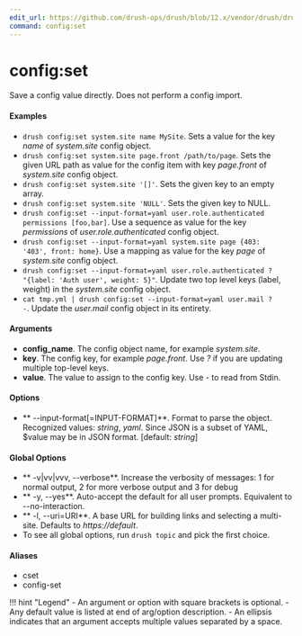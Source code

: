 ```yaml
---
edit_url: https://github.com/drush-ops/drush/blob/12.x/vendor/drush/drush/src/Commands/config/ConfigCommands.php
command: config:set
---
```

# config:set

Save a config value directly. Does not perform a config import.

#### Examples

- <code>drush config:set system.site name MySite</code>. Sets a value for the key *name* of *system.site* config object.
- <code>drush config:set system.site page.front /path/to/page</code>. Sets the given URL path as value for the config item with key *page.front* of *system.site* config object.
- <code>drush config:set system.site '[]'</code>. Sets the given key to an empty array.
- <code>drush config:set system.site 'NULL'</code>. Sets the given key to NULL.
- <code>drush config:set --input-format=yaml user.role.authenticated permissions [foo,bar]</code>. Use a sequence as value for the key *permissions* of *user.role.authenticated* config object.
- <code>drush config:set --input-format=yaml system.site page {403: '403', front: home}</code>. Use a mapping as value for the key *page* of *system.site* config object.
- <code>drush config:set --input-format=yaml user.role.authenticated ? "{label: 'Auth user', weight: 5}"</code>. Update two top level keys (label, weight) in the *system.site* config object.
- <code>cat tmp.yml | drush config:set --input-format=yaml user.mail ? -</code>. Update the *user.mail* config object in its entirety.

#### Arguments

- **config_name**. The config object name, for example *system.site*.
- **key**. The config key, for example *page.front*. Use *?* if you are updating multiple top-level keys.
- **value**. The value to assign to the config key. Use *-* to read from Stdin.

#### Options

- ** --input-format[=INPUT-FORMAT]**. Format to parse the object. Recognized values: *string*, *yaml*. Since JSON is a subset of YAML, $value may be in JSON format. [default: *string*]

#### Global Options

- ** -v|vv|vvv, --verbose**. Increase the verbosity of messages: 1 for normal output, 2 for more verbose output and 3 for debug
- ** -y, --yes**. Auto-accept the default for all user prompts. Equivalent to --no-interaction.
- ** -l, --uri=URI**. A base URL for building links and selecting a multi-site. Defaults to *https://default*.
- To see all global options, run <code>drush topic</code> and pick the first choice.

#### Aliases

- cset
- config-set

!!! hint "Legend"
    - An argument or option with square brackets is optional.
    - Any default value is listed at end of arg/option description.
    - An ellipsis indicates that an argument accepts multiple values separated by a space.